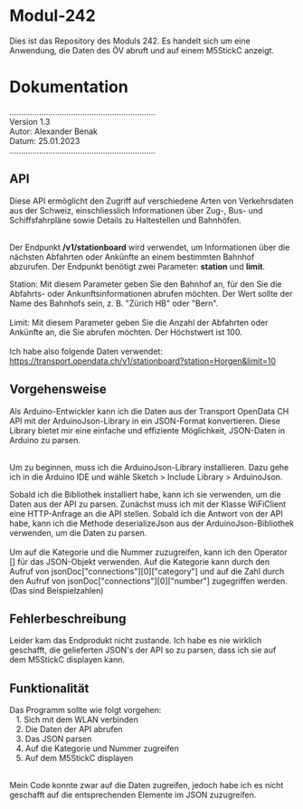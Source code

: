 # Modul-242
Dies ist das Repository des Moduls 242. Es handelt sich um eine Anwendung, die Daten des ÖV abruft und auf einem M5StickC anzeigt.

<h1>Dokumentation</h1>
................................................................
<br>Version 1.3 <br>
Autor: Alexander Benak <br>
Datum: 25.01.2023 <br>
................................................................ <br>

<h2>API</h2> 
Diese API ermöglicht den Zugriff auf verschiedene Arten von Verkehrsdaten aus der Schweiz, einschliesslich Informationen über Zug-, Bus- und Schiffsfahrpläne sowie Details zu Haltestellen und Bahnhöfen. <br> <br>

Der Endpunkt <strong>/v1/stationboard</strong> wird verwendet, um Informationen über die nächsten Abfahrten oder Ankünfte an einem bestimmten Bahnhof abzurufen. Der Endpunkt benötigt zwei Parameter: <strong>station</strong> und <strong>limit</strong>.

Station: Mit diesem Parameter geben Sie den Bahnhof an, für den Sie die Abfahrts- oder Ankunftsinformationen abrufen möchten. Der Wert sollte der Name des Bahnhofs sein, z. B. "Zürich HB" oder "Bern".
<br> <br>
Limit: Mit diesem Parameter geben Sie die Anzahl der Abfahrten oder Ankünfte an, die Sie abrufen möchten. Der Höchstwert ist 100.
<br> <br>
Ich habe also folgende Daten verwendet: https://transport.opendata.ch/v1/stationboard?station=Horgen&limit=10


<h2>Vorgehensweise</h2>
Als Arduino-Entwickler kann ich die Daten aus der Transport OpenData CH API mit der ArduinoJson-Library in ein JSON-Format konvertieren. Diese Library bietet mir eine einfache und effiziente Möglichkeit, JSON-Daten in Arduino zu parsen. <br> <br>

Um zu beginnen, muss ich die ArduinoJson-Library installieren. Dazu gehe ich in die Arduino IDE und wähle Sketch > Include Library > ArduinoJson. <br>

Sobald ich die Bibliothek installiert habe, kann ich sie verwenden, um die Daten aus der API zu parsen. Zunächst muss ich mit der Klasse WiFiClient eine HTTP-Anfrage an die API stellen. Sobald ich die Antwort von der API habe, kann ich die Methode deserializeJson aus der ArduinoJson-Bibliothek verwenden, um die Daten zu parsen.
<br> <br>
Um auf die Kategorie und die Nummer zuzugreifen, kann ich den Operator [] für das JSON-Objekt verwenden. Auf die Kategorie kann durch den Aufruf von jsonDoc["connections"][0]["category"] und auf die Zahl durch den Aufruf von jsonDoc["connections"][0]["number"] zugegriffen werden. <br> (Das sind Beispielzahlen)

<h2>Fehlerbeschreibung</h2>
Leider kam das Endprodukt nicht zustande. Ich habe es nie wirklich geschafft, die gelieferten JSON's der API so zu parsen, dass ich sie auf dem M5StickC displayen kann.

<h2>Funktionalität</h2>
Das Programm sollte wie folgt vorgehen: <br>
&nbsp;&nbsp; 1. Sich mit dem WLAN verbinden <br>
&nbsp;&nbsp; 2. Die Daten der API abrufen <br>
&nbsp;&nbsp; 3. Das JSON parsen <br>
&nbsp;&nbsp; 4. Auf die Kategorie und Nummer zugreifen <br>
&nbsp;&nbsp; 5. Auf dem M5StickC displayen <br> <br>

Mein Code konnte zwar auf die Daten zugreifen, jedoch habe ich es nicht geschafft auf die entsprechenden Elemente im JSON zuzugreifen.


